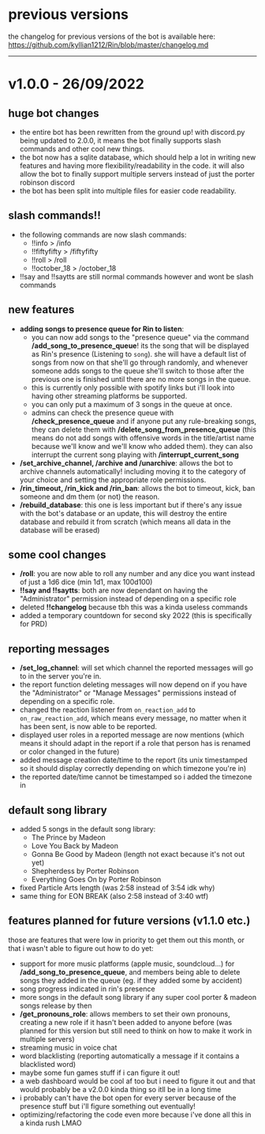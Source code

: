 # previous versions
the changelog for previous versions of the bot is available here: https://github.com/kyllian1212/Rin/blob/master/changelog.md

------------------------------------------------------------------------
# v1.0.0 - 26/09/2022

## **huge bot changes**
* the entire bot has been rewritten from the ground up! with discord.py being updated to 2.0.0, it means the bot finally supports slash commands and other cool new things.
* the bot now has a sqlite database, which should help a lot in writing new features and having more flexibility/readability in the code. it will also allow the bot to finally support multiple servers instead of just the porter robinson discord
* the bot has been split into multiple files for easier code readability.

## **slash commands!!**
* the following commands are now slash commands:
  * !!info > /info
  * !!fiftyfifty > /fiftyfifty
  * !!roll > /roll
  * !!october_18 > /october_18
* !!say and !!saytts are still normal commands however and wont be slash commands

## **new features**
* **adding songs to presence queue for Rin to listen**: 
  * you can now add songs to the "presence queue" via the command **/add_song_to_presence_queue**! its the song that will be displayed as Rin's presence (Listening to `song`). she will have a default list of songs from now on that she'll go through randomly, and whenever someone adds songs to the queue she'll switch to those after the previous one is finished until there are no more songs in the queue. 
  * this is currently only possible with spotify links but i'll look into having other streaming platforms be supported. 
  * you can only put a maximum of 3 songs in the queue at once.
  * admins can check the presence queue with **/check_presence_queue** and if anyone put any rule-breaking songs, they can delete them with **/delete_song_from_presence_queue** (this means do not add songs with offensive words in the title/artist name because we'll know and we'll know who added them). they can also interrupt the current song playing with **/interrupt_current_song**
* **/set_archive_channel, /archive and /unarchive**: allows the bot to archive channels automatically! including moving it to the category of your choice and setting the appropriate role permissions.
* **/rin_timeout, /rin_kick and /rin_ban**: allows the bot to timeout, kick, ban someone and dm them (or not) the reason. 
* **/rebuild_database**: this one is less important but if there's any issue with the bot's database or an update, this will destroy the entire database and rebuild it from scratch (which means all data in the database will be erased)

## **some cool changes**
* **/roll**: you are now able to roll any number and any dice you want instead of just a 1d6 dice (min 1d1, max 100d100)
* **!!say and !!saytts**: both are now dependant on having the "Administrator" permission instead of depending on a specific role
* deleted **!!changelog** because tbh this was a kinda useless commands
* added a temporary countdown for second sky 2022 (this is specifically for PRD)

## **reporting messages**
* **/set_log_channel**: will set which channel the reported messages will go to in the server you're in.
* the report function deleting messages will now depend on if you have the "Administrator" or "Manage Messages" permissions instead of depending on a specific role.
* changed the reaction listener from `on_reaction_add` to `on_raw_reaction_add`, which means every message, no matter when it has been sent, is now able to be reported.
* displayed user roles in a reported message are now mentions (which means it should adapt in the report if a role that person has is renamed or color changed in the future)
* added message creation date/time to the report (its unix timestamped so it should display correctly depending on which timezone you're in)
* the reported date/time cannot be timestamped so i added the timezone in

## **default song library**
* added 5 songs in the default song library:
  * The Prince by Madeon
  * Love You Back by Madeon
  * Gonna Be Good by Madeon (length not exact because it's not out yet)
  * Shepherdess by Porter Robinson
  * Everything Goes On by Porter Robinson
* fixed Particle Arts length (was 2:58 instead of 3:54 idk why)
* same thing for EON BREAK (also 2:58 instead of 3:40 wtf)

## **features planned for future versions (v1.1.0 etc.)**
those are features that were low in priority to get them out this month, or that i wasn't able to figure out how to do yet:
* support for more music platforms (apple music, soundcloud...) for **/add_song_to_presence_queue**, and members being able to delete songs they added in the queue (eg. if they added some by accident)
* song progress indicated in rin's presence
* more songs in the default song library if any super cool porter & madeon songs release by then
* **/get_pronouns_role**: allows members to set their own pronouns, creating a new role if it hasn't been added to anyone before (was planned for this version but still need to think on how to make it work in multiple servers)
* streaming music in voice chat
* word blacklisting (reporting automatically a message if it contains a blacklisted word)
* maybe some fun games stuff if i can figure it out!
* a web dashboard would be cool af too but i need to figure it out and that would probably be a v2.0.0 kinda thing so itll be in a long time
* i probably can't have the bot open for every server because of the presence stuff but i'll figure something out eventually!
* optimizing/refactoring the code even more because i've done all this in a kinda rush LMAO